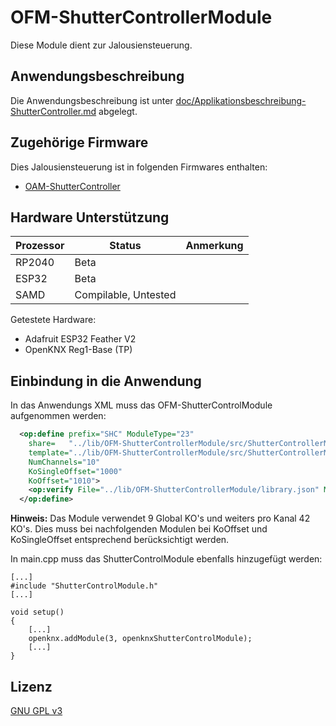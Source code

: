 # OFM-ShutterControllerModule

Diese Module dient zur Jalousiensteuerung.

## Anwendungsbeschreibung

Die Anwendungsbeschreibung ist unter [doc/Applikationsbeschreibung-ShutterController.md](doc/Applikationsbeschreibung-ShutterController.md) abgelegt.

## Zugehörige Firmware

Dies Jalousiensteuerung ist in folgenden Firmwares enthalten:

- [OAM-ShutterController](https://github.com/OpenKNX/OAM-ShutterController)

## Hardware Unterstützung

|Prozessor | Status               | Anmerkung                  |
|----------|----------------------|----------------------------|
|RP2040    | Beta                 |                            |
|ESP32     | Beta                 |                            |
|SAMD      | Compilable, Untested |                            |

Getestete Hardware:
- Adafruit ESP32 Feather V2
- OpenKNX Reg1-Base (TP)

## Einbindung in die Anwendung

In das Anwendungs XML muss das OFM-ShutterControlModule aufgenommen werden:

```xml
  <op:define prefix="SHC" ModuleType="23"
    share=   "../lib/OFM-ShutterControllerModule/src/ShutterControllerModule.share.xml"
    template="../lib/OFM-ShutterControllerModule/src/ShutterControllerModule.templ.xml"
    NumChannels="10"
    KoSingleOffset="1000"
    KoOffset="1010">
    <op:verify File="../lib/OFM-ShutterControllerModule/library.json" ModuleVersion="0" /> 
  </op:define>
```
**Hinweis:** Das Module verwendet 9 Global KO's und weiters pro Kanal 42 KO's. Dies muss bei nachfolgenden Modulen bei KoOffset und KoSingleOffset entsprechend berücksichtigt werden. 

In main.cpp muss das ShutterControlModule ebenfalls hinzugefügt werden:

```
[...]
#include "ShutterControlModule.h"
[...]

void setup()
{
    [...]
    openknx.addModule(3, openknxShutterControlModule);
    [...]
}
```

## Lizenz

[GNU GPL v3](LICENSE)
